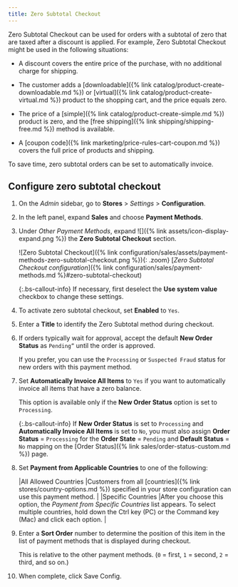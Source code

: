 ```yaml
---
title: Zero Subtotal Checkout
---
```


Zero Subtotal Checkout can be used for orders with a subtotal of zero that are taxed after a discount is applied. For example, Zero Subtotal Checkout might be used in the following situations:

- A discount covers the entire price of the purchase, with no additional charge for shipping.

- The customer adds a [downloadable]({% link catalog/product-create-downloadable.md %}) or [virtual]({% link catalog/product-create-virtual.md %}) product to the shopping cart, and the price equals zero.

- The price of a [simple]({% link catalog/product-create-simple.md %}) product is zero, and the [free shipping]({% link shipping/shipping-free.md %}) method is available.

- A [coupon code]({% link marketing/price-rules-cart-coupon.md %}) covers the full price of products and shipping.

To save time, zero subtotal orders can be set to automatically invoice.

## Configure zero subtotal checkout

1. On the _Admin_ sidebar, go to **Stores** > _Settings_ > **Configuration**.

1. In the left panel, expand **Sales** and choose **Payment Methods**.

1. Under _Other Payment Methods_, expand ![]({% link assets/icon-display-expand.png %}) the **Zero Subtotal Checkout** section.

   ![Zero Subtotal Checkout]({% link configuration/sales/assets/payment-methods-zero-subtotal-checkout.png %}){: .zoom}
   [_Zero Subtotal Checkout configuration_]({% link configuration/sales/payment-methods.md %}#zero-subtotal-checkout)

   {:.bs-callout-info}
   If necessary, first deselect the **Use system value** checkbox to change these settings.

1. To activate zero subtotal checkout, set **Enabled** to `Yes`.

1. Enter a **Title** to identify the Zero Subtotal method during checkout.

1. If orders typically wait for approval, accept the default **New Order Status** as `Pending”` until the order is approved.

   If you prefer, you can use the `Processing` or `Suspected Fraud` status for new orders with this payment method.

1. Set **Automatically Invoice All Items** to `Yes` if you want to automatically invoice all items that have a zero balance.

   This option is available only if the **New Order Status** option is set to `Processing`.

   {:.bs-callout-info}
   If **New Order Status** is set to `Processing` and **Automatically Invoice All Items** is set to `No`, you must also assign **Order Status** = `Processing` for the **Order State** = `Pending` and **Default Status** = `No` mapping on the [Order Status]({% link sales/order-status-custom.md %}) page.

1. Set **Payment from Applicable Countries** to one of the following:

   |All Allowed Countries |Customers from all [countries]({% link stores/country-options.md %}) specified in your store configuration can use this payment method. |
   |Specific Countries |After you choose this option, the _Payment from Specific Countries_ list appears. To select multiple countries, hold down the Ctrl key (PC) or the Command key (Mac) and click each option. |

1. Enter a **Sort Order** number to determine the position of this item in the list of payment methods that is displayed during checkout.

   This is relative to the other payment methods. (`0` = first, `1` = second, `2` = third, and so on.)

1. When complete, click <span class="btn">Save Config</span>.
